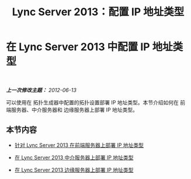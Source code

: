 ﻿---
title: Lync Server 2013：配置 IP 地址类型
TOCTitle: 配置 IP 地址类型
ms:assetid: 17e756c0-6652-4cd5-b185-4b25929e3a42
ms:mtpsurl: https://technet.microsoft.com/zh-cn/library/JJ204710(v=OCS.15)
ms:contentKeyID: 49312139
ms.date: 05/19/2016
mtps_version: v=OCS.15
ms.translationtype: HT
---

# 在 Lync Server 2013 中配置 IP 地址类型

 

_**上一次修改主题：** 2012-06-13_

可以使用在 拓扑生成器中配置的拓扑设置部署 IP 地址类型。本节介绍如何在 前端服务器、中介服务器和 边缘服务器上部署 IP 地址类型。

## 本节内容

  - [针对 Lync Server 2013 在前端服务器上部署 IP 地址类型](lync-server-2013-deploy-ip-address-types-on-a-front-end-server.md)

  - [在 Lync Server 2013 中介服务器上部署 IP 地址类型](lync-server-2013-deploy-ip-address-types-on-a-mediation-server.md)

  - [在 Lync Server 2013 边缘服务器上部署 IP 地址类型](lync-server-2013-deploy-ip-address-types-on-an-edge-server.md)

